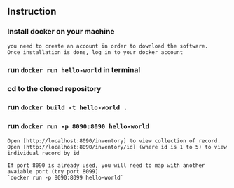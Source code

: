 ## Instruction

### Install docker on your machine
    you need to create an account in order to download the software.
    Once installation is done, log in to your docker account

### run `docker run hello-world` in terminal

### cd to the cloned repository

### run `docker build -t hello-world .`

### run `docker run -p 8090:8090 hello-world`

    Open [http://localhost:8090/inventory] to view collection of record.
    Open [http://localhost:8090/inventory/id] (where id is 1 to 5) to view individual record by id

    If port 8090 is already used, you will need to map with another avaiable port (try port 8099)
    `docker run -p 8090:8099 hello-world`
